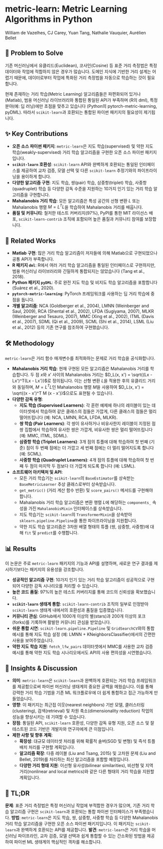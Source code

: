 # metric-learn: Metric Learning Algorithms in Python

William de Vazelhes, CJ Carey, Yuan Tang, Nathalie Vauquier, Aurélien Bellet

## 🧩 Problem to Solve

기존 머신러닝에서 유클리드(Euclidean), 코사인(Cosine) 등 표준 거리 측정법은 특정 데이터와 작업에 적합하지 않은 경우가 많습니다. 도메인 지식에 기반한 거리 설계는 어렵기 때문에, 데이터로부터 작업에 특화된 거리 측정법을 자동으로 학습하는 것이 필요합니다.

현재 존재하는 거리 학습(Metric Learning) 알고리즘들은 파편화되어 있거나 (Matlab), 범용 머신러닝 라이브러리와 통합된 통일된 API가 부족하며 (R의 dml), 특정 분야(예: 딥 러닝)에만 초점을 맞추고 있습니다 (Python의 pytorch-metric-learning, pyDML). 따라서 `scikit-learn`과 호환되는 통합된 파이썬 패키지의 필요성이 제기됩니다.

## ✨ Key Contributions

- **오픈 소스 파이썬 패키지**: `metric-learn`은 지도 학습(supervised) 및 약한 지도 학습(weakly-supervised) 거리 학습 알고리즘을 구현한 오픈 소스 파이썬 패키지입니다.
- **`scikit-learn` 호환성**: `scikit-learn` API와 완벽하게 호환되는 통일된 인터페이스를 제공하여 교차 검증, 모델 선택 및 다른 `scikit-learn` 추정기와의 파이프라이닝을 용이하게 합니다.
- **다양한 알고리즘 구현**: 지도 학습, 쌍(pair) 학습, 삼중항(triplet) 학습, 사중항(quadruplet) 학습 등 다양한 감독 수준을 지원하는 10가지 인기 있는 거리 학습 알고리즘을 구현합니다.
- **Mahalanobis 거리 학습**: 모든 알고리즘은 특성 공간의 선형 변환 $L$ 또는 Mahalanobis 행렬 $M = L^T L$을 학습하여 Mahalanobis 거리를 배웁니다.
- **품질 및 커뮤니티**: 철저한 테스트 커버리지(97%), PyPI를 통한 MIT 라이선스 배포, `scikit-learn-contrib` 조직에 포함되어 높은 품질과 커뮤니티 참여를 보장합니다.

## 📎 Related Works

- **Matlab 구현**: 많은 거리 학습 알고리즘이 저자들에 의해 Matlab으로 구현되었으나 공통 API가 부족합니다.
- **R 패키지 `dml`**: R에서 여러 거리 학습 알고리즘을 통일된 인터페이스로 구현하지만, 범용 머신러닝 라이브러리와 긴밀하게 통합되지는 않았습니다 (Tang et al., 2018).
- **Python 패키지 `pyDML`**: 주로 완전 지도 학습 및 비지도 학습 알고리즘을 포함합니다 (Suárez et al., 2020).
- **`pytorch-metric-learning`**: PyTorch 프레임워크를 사용하는 딥 거리 학습에 중점을 둡니다.
- **개별 알고리즘**: NCA (Goldberger et al., 2004), LMNN (Weinberger and Saul, 2009), RCA (Shental et al., 2002), LFDA (Sugiyama, 2007), MLKR (Weinberger and Tesauro, 2007), MMC (Xing et al., 2002), ITML (Davis et al., 2007), SDML (Qi et al., 2009), SCML (Shi et al., 2014), LSML (Liu et al., 2012) 등의 기존 연구를 참조하여 구현했습니다.

## 🛠️ Methodology

`metric-learn`은 거리 함수 매개변수를 최적화하는 문제로 거리 학습을 공식화합니다.

- **Mahalanobis 거리 학습**: 현재 구현된 모든 알고리즘은 Mahalanobis 거리를 학습합니다. 두 점 $x$와 $x'$ 사이의 Mahalanobis 거리는 $D_L(x, x') = \sqrt{(Lx - Lx')^T(Lx - Lx')}$로 정의됩니다. 이는 선형 변환 $L$을 적용한 후의 유클리드 거리와 동일하며, $M=L^T L$인 Mahalanobis 행렬 $M$을 사용하여 $D_L(x, x') = \sqrt{(x - x')^T M (x - x')}$으로도 표현될 수 있습니다.
- **다양한 감독 유형**:
  - **지도 학습 (Supervised Learners)**: 각 훈련 예제에 하나의 레이블이 있는 데이터셋에서 학습하여 같은 클래스의 점들은 가깝게, 다른 클래스의 점들은 멀리 떨어뜨립니다 (예: NCA, LMNN, RCA, LFDA, MLKR).
  - **쌍 학습 (Pair Learners)**: 각 쌍이 유사하거나 비유사한지 레이블이 지정된 점 쌍 집합에서 학습하여 유사한 쌍은 가깝게, 비유사한 쌍은 멀리 떨어뜨립니다 (예: MMC, ITML, SDML).
  - **삼중항 학습 (Triplet Learners)**: 3개 점의 튜플에 대해 학습하여 첫 번째 (기준) 점이 두 번째 점에는 더 가깝고 세 번째 점에는 더 멀리 떨어지도록 합니다 (예: SCML).
  - **사중항 학습 (Quadruplet Learners)**: 4개 점의 튜플에 대해 학습하여 첫 번째 두 점이 마지막 두 점보다 더 가깝게 되도록 합니다 (예: LSML).
- **소프트웨어 아키텍처 및 API**:
  - 모든 거리 학습기는 `scikit-learn`의 `BaseEstimator`를 상속받는 `BaseMetricLearner` 추상 클래스로부터 상속받습니다.
  - `get_metric()` (거리 계산 함수 반환) 및 `score_pairs()` 메서드를 구현해야 합니다.
  - Mahalanobis 거리 학습 알고리즘은 변환 행렬 $L$에 해당하는 `components_` 속성을 가진 `MahalanobisMixin` 인터페이스를 상속받습니다.
  - 지도 학습기는 `scikit-learn`의 `TransformerMixin`을 상속받아 `sklearn.pipeline.Pipeline`을 통한 파이프라이닝을 지원합니다.
  - 약한 지도 학습 알고리즘은 3차원 배열 형태의 튜플 (쌍, 삼중항, 사중항)에 대해 `fit` 및 `predict`를 수행합니다.

## 📊 Results

이 논문은 주로 `metric-learn` 패키지의 기능과 API를 설명하며, 새로운 연구 결과를 제시하기보다는 패키지의 유용성을 강조합니다.

- **성공적인 알고리즘 구현**: 10가지 인기 있는 거리 학습 알고리즘이 성공적으로 구현되어 다양한 감독 시나리오를 처리할 수 있습니다.
- **높은 코드 품질**: 97%의 높은 테스트 커버리지를 통해 코드의 신뢰성을 확보했습니다.
- **`scikit-learn` 생태계 통합**: `scikit-learn-contrib` 조직의 일부로 인정받아 `scikit-learn` 생태계 내에서의 호환성과 품질을 입증했습니다.
- **커뮤니티 관심**: GitHub에서 1000개 이상의 별(stars)과 200개 이상의 포크(forks)를 기록하며 활발한 커뮤니티 관심을 받았습니다.
- **쉬운 통합 시연**: `scikit-learn.pipeline.Pipeline` 및 `GridSearchCV`와의 통합 예시를 통해 지도 학습 설정 (예: LMNN + KNeighborsClassifier)에서의 간편한 사용을 보여주었습니다.
- **약한 지도 학습 지원**: `fetch_lfw_pairs` 데이터셋에서 MMC를 사용한 교차 검증 예시를 통해 약한 지도 학습 시나리오에서도 API의 사용 편의성을 시연했습니다.

## 🧠 Insights & Discussion

- **의미**: `metric-learn`은 `scikit-learn`과 완벽하게 호환되는 거리 학습 프레임워크를 제공함으로써 파이썬 머신러닝 생태계의 중요한 공백을 메웠습니다. 이를 통해 강력한 거리 학습 기법을 기존 ML 워크플로우에 더 쉽게 통합하고 접근 가능하게 만들었습니다.
- **영향**: 이 패키지는 최근접 이웃(nearest neighbors) 기반 모델, 클러스터링(clustering), 검색(retrieval) 및 차원 축소(dimensionality reduction) 작업의 성능을 향상시키는 데 기여할 수 있습니다.
- **장점**: 통일된 API, `scikit-learn` 호환성, 다양한 감독 유형 지원, 오픈 소스 및 잘 테스트된 코드 기반은 개발자와 연구자에게 큰 이점입니다.
- **제한 사항 및 향후 계획**:
  - **확장성**: 대규모 데이터셋 처리를 위해 확률적 솔버(SGD 및 변형) 및 즉석 튜플 배치 처리를 구현할 계획입니다.
  - **알고리즘 확장**: 다중 레이블 (Liu and Tsang, 2015) 및 고차원 문제 (Liu and Bellet, 2019)를 처리하는 최신 알고리즘을 포함할 예정입니다.
  - **다양한 거리 형태 지원**: 이선형 유사성(bilinear similarities), 비선형 및 지역 거리(nonlinear and local metrics)와 같은 다른 형태의 거리 학습을 지원할 계획입니다.

## 📌 TL;DR

**문제**: 표준 거리 측정법은 특정 머신러닝 작업에 부적합한 경우가 많으며, 기존 거리 학습 알고리즘 구현은 `scikit-learn`과 호환되는 통합 파이썬 인터페이스가 부족했습니다.
**방법**: `metric-learn`은 지도 학습, 쌍, 삼중항, 사중항 학습 등 다양한 Mahalanobis 거리 학습 알고리즘을 구현한 오픈 소스 파이썬 패키지입니다. 이 패키지는 `scikit-learn`과 완벽하게 호환되는 API를 제공합니다.
**발견**: `metric-learn`은 거리 학습을 머신러닝 파이프라인, 교차 검증, 모델 선택과 쉽게 통합할 수 있는 간소화된 방법을 제공하여 파이썬 ML 생태계의 핵심적인 격차를 해소합니다.

